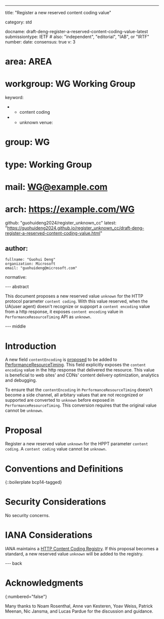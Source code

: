 ---
title: "Register a new reserved content coding value"

category: std

docname: draft-deng-register-a-reserved-content-coding-value-latest
submissiontype: IETF  # also: "independent", "editorial", "IAB", or "IRTF"
number:
date:
consensus: true
v: 3
# area: AREA
# workgroup: WG Working Group
keyword:
 - - content coding
 - - unknown
venue:
#  group: WG
#  type: Working Group
#  mail: WG@example.com
#  arch: https://example.com/WG
  github: "guohuideng2024/register_unknown_cc"
  latest: "https://guohuideng2024.github.io/register_unknown_cc/draft-deng-register-a-reserved-content-coding-value.html"

author:
 -
    fullname: "Guohui Deng"
    organization: Microsoft
    email: "guohuideng@microsoft.com"

normative:

--- abstract

This document proposes a new reserved value `unknown` for the HTTP protocol parameter
`content coding`. With this value reserved, when the UA(user agent) doesn't recognize
or suppoprt a `content encoding` value from a http response, it exposes
`content encoding` value in `PerformanceResourceTiming` API as `unknown`.

--- middle

# Introduction

A new field `contentEncoding` is [proposed](https://github.com/whatwg/fetch/pull/1796)
to be added to [PerformanceResourceTiming](https://www.w3.org/TR/resource-timing/).
This field explicitly exposes the `content encoding` value in the http response that
delivered the resource.  This value is beneficial to web sites' and CDNs' content
delivery optimization, analytics and debugging.

To ensure that the `contentEncoding` in `PerformanceResourceTiming` doesn't become a side
channel, all arbitary values that are not recognized or supported are converted to
`unknown` before exposed in `PerformanceResourceTiming`. This conversion requires that the
original value cannot be `unknown`.

# Proposal

Register a new reserved value `unknown` for the HPPT parameter `content coding`.
A `content coding` value cannot be `unknown`.

# Conventions and Definitions

{::boilerplate bcp14-tagged}


# Security Considerations

No security concerns.

# IANA Considerations

IANA maintains a [HTTP Content Coding Registry](https://www.iana.org/assignments/http-parameters/http-parameters.xhtml).
If this proposal becomes a standard, a new reserved value `unknown` will be added to the registry.

--- back

# Acknowledgments
{:numbered="false"}

Many thanks to Noam Rosenthal, Anne van Kesteren, Yoav Weiss, Patrick Meenan, Nic Jansma,
and Lucas Pardue for the discussion and guidance.
